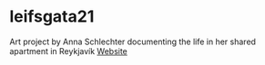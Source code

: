 # leifsgata21
Art project by Anna Schlechter documenting the life in her shared apartment in Reykjavík
<a href="website.html">Website</a>
